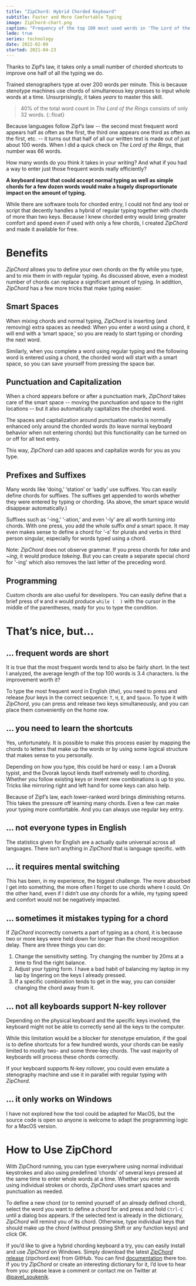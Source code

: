 ```yaml
---
title: "ZipChord: Hybrid Chorded Keyboard"
subtitle: Faster and More Comfortable Typing
image: ZipChord-chart.png
caption: "Frequency of the top 100 most used words in 'The Lord of the Rings,' demonstrating Zipf's law in action. The most frequent word makes up 6% of all words in the text."
lede: true
series: technology
date: 2022-02-09
started: 2021-04-23
---
```


Thanks to Zipf’s law, it takes only a small number of chorded shortcuts to improve one half of all the typing we do.

Trained stenographers type at over 200 words per minute. This is because stenotype machines use chords of simultaneous key presses to input whole words at a time. Unsurprisingly, it takes _years_ to master this skill.

> 40% of the total word count in _The Lord of the Rings_ consists of only 32 words.
{:.float}

Because languages follow Zipf’s law -- the second most frequent word appears half as often as the first, the third one appears one third as often as the first, etc. -- it turns out that half of all our written text is made out of just about 100 words. When I did a quick check on _The Lord of the Rings_, that number was 66 words.

How many words do you think it takes in your writing? And what if you had a way to enter just those frequent words really efficiently?

**A keyboard input that could accept normal typing as well as simple chords for a few dozen words would make a hugely disproportionate impact on the amount of typing.**

While there are software tools for chorded entry, I could not find any tool or script that decently handles a hybrid of regular typing together with chords of more than two keys. Because I knew chorded entry would bring greater comfort and speed even if used with only a few chords, I created _ZipChord_ and made it available for free.

# Benefits

_ZipChord_ allows you to define your own chords on the fly while you type, and to mix them in with regular typing. As discussed above, even a modest number of chords can replace a significant amount of typing. In addition, _ZipChord_ has a few more tricks that make typing easier:

## Smart Spaces

When mixing chords and normal typing, _ZipChord_ is inserting (and removing) extra spaces as needed: When you enter a word using a chord, it will end with a ‘smart space,’ so you are ready to start typing or chording the next word.

Similarly, when you complete a word using regular typing and the following word is entered using a chord, the chorded word will start with a smart space, so you can save yourself from pressing the space bar.

## Punctuation and Capitalization

When a chord appears before or after a punctuation mark, _ZipChord_ takes care of the smart space -- moving the punctuation and space to the right locations -- but it also automatically capitalizes the chorded word.

The spaces and capitalization around punctuation marks is normally enhanced only around the chorded words (to leave normal keyboard behavior when not entering chords) but this functionality can be turned on or off for all text entry.

This way, _ZipChord_ can add spaces and capitalize words for you as you type.

## Prefixes and Suffixes

Many words like ‘doing,’ ‘station’ or ‘sadly’ use suffixes. You can easily define chords for suffixes. The suffixes get appended to words whether they were entered by typing or chording. (As above, the smart space would disappear automatically.)

Suffixes such as ‘-ing,’ ‘-ation,’ and even ‘-ly’ are all worth turning into chords. With one press, you add the whole suffix _and_ a smart space. It may even makes sense to define a chord for ‘-s’ for plurals and verbs in third person singular, especially for words typed using a chord.

Note: _ZipChord_ does not observe grammar. If you press chords for _take_ and ~_ing_, it would produce _takeing_. But you can create a separate special chord for '-ing' which also removes the last letter of the preceding word.

## Programming

Custom chords are also useful for developers. You can easily define that a brief press of `W` and `H` would produce `while (  )` with the cursor in the middle of the parentheses, ready for you to type the condition.

# That’s nice, but…

## … frequent words are short

It is true that the most frequent words tend to also be fairly short. In the text I analyzed, the average length of the top 100 words is 3.4 characters. Is the improvement worth it?

To type the most frequent word in English (_the_), you need to press and release _four_ keys in the correct sequence: `T`, `H`, `E`, and `Space`. To type it with _ZipChord_, you can press and release two keys simultaneously, and you can place them conveniently on the home row.

## … you need to learn the shortcuts

Yes, unfortunately. It is possible to make this process easier by mapping the chords to letters that make up the words or by using some logical structure that makes sense to you personally.

Depending on how you type, this could be hard or easy. I am a Dvorak typist, and the Dvorak layout lends itself extremely well to chording. Whether you follow existing keys or invent new combinations is up to you. Tricks like mirroring right and left hand for some keys can also help.

Because of Zipf’s law, each lower-ranked word brings diminishing returns. This takes the pressure off learning many chords. Even a few can make your typing more comfortable. And you can always use regular key entry.

## … not everyone types in English

The statistics given for English are a actually quite universal across all languages. There isn’t anything in _ZipChord_ that is language specific. with

## … it requires mental switching

This has been, in my experience, the biggest challenge. The more absorbed I get into something, the more often I forget to use chords where I could. On the other hand, even if I didn’t use _any_ chords for a while, my typing speed and comfort would not be negatively impacted.

## … sometimes it mistakes typing for a chord

If _ZipChord_ incorrectly converts a part of typing as a chord, it is because two or more keys were held down for longer than the chord recognition delay. There are three things you can do:

1.  Change the sensitivity setting. Try changing the number by 20ms at a time to find the right balance.
2.  Adjust your typing form. I have a bad habit of balancing my laptop in my lap by lingering on the keys I already pressed.
3.  If a specific combination tends to get in the way, you can consider changing the chord away from it.

## … not all keyboards support N-key rollover

Depending on the physical keyboard and the specific keys involved, the keyboard might not be able to correctly send all the keys to the computer.

While this limitation would be a blocker for stenotype emulation, if the goal is to define shortcuts for a few hundred words, your chords can be easily limited to mostly two- and some three-key chords. The vast majority of keyboards will process these chords correctly.

If your keyboard supports N-key rollover, you could even emulate a stenography machine and use it in parallel with regular typing with _ZipChord_.

## … it only works on Windows

I have not explored how the tool could be adapted for MacOS, but the source code is open so anyone is welcome to adapt the programming logic for a MacOS version.

# How to Use ZipChord

With ZipChord running, you can type everywhere using normal individual keystrokes and also using predefined ‘chords’ of several keys pressed at the same time to enter whole words at a time. Whether you enter words using individual strokes or chords, _ZipChord_ uses smart spaces and punctuation as needed.

To define a new chord (or to remind yourself of an already defined chord), select the word you want to define a chord for and press and hold `Ctrl-C` until a dialog box appears. If the selected text is already in the dictionary, _ZipChord_ will remind you of its chord. Otherwise, type individual keys that should make up the chord (without pressing Shift or any function keys) and click OK.

If you’d like to give a hybrid chording keyboard a try, you can easily install and use _ZipChord_ on Windows. Simply download the latest [_ZipChord_ release](https://github.com/psoukie/zipchord/releases) (zipchord.exe) from GitHub. You can find [documentation](https://github.com/psoukie/zipchord) there too. If you try _ZipChord_ or create an interesting dictionary for it, I’d love to hear from you: please leave a comment or contact me on Twitter at [@pavel_soukenik](https://twitter.com/pavel_soukenik).

